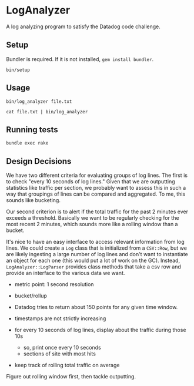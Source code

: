 # LogAnalyzer

A log analyzing program to satisfy the Datadog code challenge.

## Setup

Bundler is required. If it is not installed, `gem install bundler`.

`bin/setup`

## Usage

`bin/log_analyzer file.txt`

`cat file.txt | bin/log_analyzer`

## Running tests

`bundle exec rake`

## Design Decisions

We have two different criteria for evaluating groups of log lines. The first is
to check "every 10 seconds of log lines." Given that we are outputting
statistics like traffic per section, we probably want to assess this in such a
way that groupings of lines can be compared and aggregated. To me, this sounds
like bucketing.

Our second criterion is to alert if the total traffic for the past 2 minutes
ever exceeds a threshold. Basically we want to be regularly checking for the
most recent 2 minutes, which sounds more like a rolling window than a bucket.

It's nice to have an easy interface to access relevant information from log
lines.  We could create a `Log` class that is initialized from a `CSV::Row`,
but we are likely ingesting a large number of log lines and don't want to
instantiate an object for each one (this would put a lot of work on the GC).
Instead, `LogAnalyzer::LogParser` provides class methods that take a csv row
and provide an interface to the various data we want.

* metric point: 1 second resolution
* bucket/rollup
* Datadog tries to return about 150 points for any given time window.
* timestamps are not strictly increasing

* for every 10 seconds of log lines, display about the traffic during those 10s
  * so, print once every 10 seconds
  * sections of site with most hits
* keep track of rolling total traffic on average


Figure out rolling window first, then tackle outputting.




